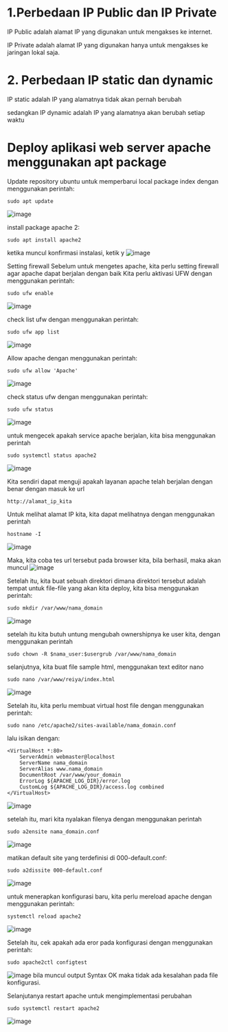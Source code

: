 # 1.Perbedaan IP Public dan IP Private

IP Public adalah alamat IP yang digunakan untuk
mengakses ke internet.

IP Private adalah alamat IP yang digunakan hanya
untuk mengakses ke jaringan lokal saja.

# 2. Perbedaan IP static dan dynamic

IP static adalah IP yang alamatnya tidak akan pernah berubah

sedangkan IP dynamic adalah IP yang alamatnya akan berubah setiap waktu

# Deploy aplikasi web server apache menggunakan apt package

Update repository ubuntu untuk memperbarui local package index dengan menggunakan perintah:
```
sudo apt update
```
![image](https://user-images.githubusercontent.com/36489276/201912100-8a8bf2ee-0a64-4da3-8b51-0e563e5d17d9.png)


install package apache 2: 
```
sudo apt install apache2
```
ketika muncul konfirmasi instalasi, ketik y
![image](https://user-images.githubusercontent.com/36489276/201913191-e0117944-6f5f-4cc7-b524-e4789d2d73e8.png)

Setting firewall
Sebelum untuk mengetes apache, kita perlu setting firewall agar apache dapat berjalan dengan baik
Kita perlu aktivasi UFW dengan menggunakan perintah:
```
sudo ufw enable
```
![image](https://user-images.githubusercontent.com/36489276/201920589-ce969cfe-f402-430d-8f8c-3554dd45c1db.png)

check list ufw dengan menggunakan perintah:
```
sudo ufw app list
```
![image](https://user-images.githubusercontent.com/36489276/201913768-1003e39c-20e6-433a-9dc8-6e21662d4d84.png)

Allow apache dengan menggunakan perintah:
```
sudo ufw allow 'Apache'
```
![image](https://user-images.githubusercontent.com/36489276/201917489-39a7dd3c-cffd-476d-bc84-0436098f0417.png)

check status ufw dengan menggunakan perintah:
```
sudo ufw status
```
![image](https://user-images.githubusercontent.com/36489276/201920813-16dfea6f-5422-4984-882b-8cd26d0a47d7.png)

untuk mengecek apakah service apache berjalan, kita bisa menggunakan perintah
```
sudo systemctl status apache2
```
![image](https://user-images.githubusercontent.com/36489276/201921876-949e693a-8751-43da-8635-73391d241457.png)

Kita sendiri dapat menguji apakah layanan apache telah berjalan dengan benar dengan masuk ke url
```
http://alamat_ip_kita
```
Untuk melihat alamat IP kita, kita dapat melihatnya dengan menggunakan perintah
```
hostname -I
```
![image](https://user-images.githubusercontent.com/36489276/201926193-19bbd405-67e6-4dbf-abb4-9bc3082b62ec.png)

Maka, kita coba tes url tersebut pada browser kita, bila berhasil, maka akan muncul
![image](https://user-images.githubusercontent.com/36489276/201926866-172b1318-b44c-4bc0-b46e-e207a7a4550b.png)

Setelah itu, kita buat sebuah direktori dimana direktori tersebut adalah tempat untuk file-file yang akan kita deploy,
kita bisa menggunakan perintah:
```
sudo mkdir /var/www/nama_domain
```
![image](https://user-images.githubusercontent.com/36489276/201931437-44d8f670-561e-4fc1-be76-0d52dcc90199.png)

setelah itu kita butuh untung mengubah ownershipnya ke user kita, dengan menggunakan perintah
```
sudo chown -R $nama_user:$usergrub /var/www/nama_domain
```
selanjutnya, kita buat file sample html, menggunakan text editor nano
```
sudo nano /var/www/reiya/index.html
```
![image](https://user-images.githubusercontent.com/36489276/201945103-912a5825-a535-4809-978e-52dde01bb871.png)

Setelah itu, kita perlu membuat virtual host file dengan menggunakan perintah:
```
sudo nano /etc/apache2/sites-available/nama_domain.conf
```
lalu isikan dengan:
```
<VirtualHost *:80>
    ServerAdmin webmaster@localhost
    ServerName nama_domain
    ServerAlias www.nama_domain
    DocumentRoot /var/www/your_domain
    ErrorLog ${APACHE_LOG_DIR}/error.log
    CustomLog ${APACHE_LOG_DIR}/access.log combined
</VirtualHost>
```
![image](https://user-images.githubusercontent.com/36489276/201948226-75b44c6b-6de6-4b1f-99f6-c6efab12f8de.png)

setelah itu, mari kita nyalakan filenya dengan menggunakan perintah
```
sudo a2ensite nama_domain.conf
```
![image](https://user-images.githubusercontent.com/36489276/201950543-122491eb-8a3f-4b26-98b0-71142db4bbe6.png)

matikan default site yang terdefinisi di 000-default.conf:
```
sudo a2dissite 000-default.conf
```
![image](https://user-images.githubusercontent.com/36489276/201951061-d9878bf3-95e8-4c2b-a587-2f1a5abef7a1.png)

untuk menerapkan konfigurasi baru, kita perlu mereload apache dengan menggunakan perintah:
```
systemctl reload apache2
```
![image](https://user-images.githubusercontent.com/36489276/201951764-f48803ef-7b69-4909-8c64-e58557a3c73d.png)

Setelah itu, cek apakah ada eror pada konfigurasi dengan menggunakan perintah:
```
sudo apache2ctl configtest
```
![image](https://user-images.githubusercontent.com/36489276/201952185-041cc11e-af1e-4a30-ab71-9ab320344e97.png)
bila muncul output Syntax OK maka tidak ada kesalahan pada file konfigurasi.

Selanjutanya restart apache untuk mengimplementasi perubahan
```
sudo systemctl restart apache2
```
![image](https://user-images.githubusercontent.com/36489276/201952482-2d685776-98bf-4374-870f-e892d01bb1de.png)





